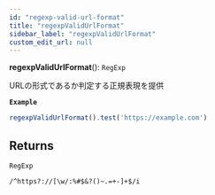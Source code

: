 ```yaml
---
id: "regexp-valid-url-format"
title: "regexpValidUrlFormat"
sidebar_label: "regexpValidUrlFormat"
custom_edit_url: null
---
```


**regexpValidUrlFormat**(): `RegExp`

URLの形式であるか判定する正規表現を提供

**`Example`**

```ts
regexpValidUrlFormat().test('https://example.com')
```

## Returns

`RegExp`

`/^https?://[\w/:%#$&?()~.=+-]+$/i`
